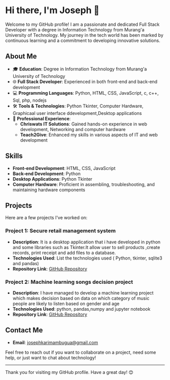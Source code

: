 # Hi there, I'm Joseph 👋

Welcome to my GitHub profile! I am a passionate and dedicated Full Stack Developer with a degree in Information Technology from Murang'a University of Technology. My journey in the tech world has been marked by continuous learning and a commitment to developing innovative solutions.

## About Me

- 🎓 **Education**: Degree in Information Technology from Murang'a University of Technology
- 🌐 **Full Stack Developer**: Experienced in both front-end and back-end development
- 💻 **Programming Languages**: Python, HTML, CSS, JavaScript, c, c++, Sql, php, nodejs
- 🛠️ **Tools & Technologies**: Python Tkinter, Computer Hardware, Graphicaal user interface ddevelopment,Desktop applications
- 🏢 **Professional Experience**:
  - **Chriswats IT Solutions**: Gained hands-on experience in web development, Networking and computer hardware
  - **Teach2Give**: Enhanced my skills in various aspects of IT and web development

## Skills

- **Front-end Development**: HTML, CSS, JavaScript
- **Back-end Development**: Python
- **Desktop Applications**: Python Tkinter
- **Computer Hardware**: Proficient in assembling, troubleshooting, and maintaining hardware components

## Projects

Here are a few projects I've worked on:

### Project 1: Secure retail management system
- **Description**: It is a desktop application that i have developed in python and some libraries such
  as Tkinter.It allow user to sell products ,create records, print receipt and add files to a database.
- **Technologies Used**: List the technologies used ( Python, tkinter, sqlite3 and pandas)
- **Repository Link**: [GitHub Repository](https://github.com/Joseh254/PYTHON_TKINTER/tree/main/SECURE%20RETAIL%20MNGT%20SYSTEM)

### Project 2: Machine learning songs decision project
- **Description**: I have managed to develop a machine learning project which makes decision based on data on which category of music people are likely to listen based on gender and age
- **Technologies Used**: python, pandas,numpy and jupyter notebook
- **Repository Link**: [GitHub Repository](https://github.com/Joseh254/MACHINE_LEARNING)

## Contact Me

- **Email**: [josephkarimambugua@gmail.com](mailto:josephkarimambugua@gmail.com)


Feel free to reach out if you want to collaborate on a project, need some help, or just want to chat about technology!

---

Thank you for visiting my GitHub profile. Have a great day! 😊
